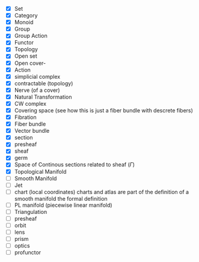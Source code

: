 - [x] Set
- [x] Category
- [x] Monoid
- [x] Group
- [x] Group Action
- [x] Functor
- [x] Topology
- [x] Open set
- [x] Open cover-
- [x] Action
- [x] simplicial complex
- [x] contractable (topology)
- [x] Nerve (of a cover)
- [x] Natural Transformation
- [x] CW complex
- [x] Covering space (see how this is just a fiber bundle with descrete fibers)
- [x] Fibration
- [x] Fiber bundle
- [x] Vector bundle
- [x] section
- [x] presheaf
- [x] sheaf
- [x] germ
- [x] Space of Continous sections related to sheaf ($\Gamma$)
- [x] Topological Manifold
- [ ] Smooth Manifold
- [ ] Jet 
- [ ] chart (local coordinates)
charts and atlas are part of the definition of a smooth manifold
the formal definition
- [ ] PL manifold (piecewise linear manifold)
- [ ] Triangulation
- [ ] presheaf
- [ ] orbit 
- [ ] lens
- [ ] prism
- [ ] optics
- [ ] profunctor